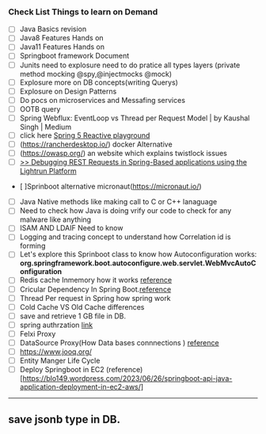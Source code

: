### Check List Things to learn on Demand
- [ ] Java Basics revision
- [ ] Java8 Features Hands on
- [ ] Java11 Features Hands on
- [ ] Springboot framework Document
- [ ] Junits need to explosure need to do pratice all types layers (private method mocking @spy,@injectmocks @mock)
- [ ] Explosure more on DB concepts(writing Querys)
- [ ] Explosure on Design Patterns
- [ ] Do pocs on microservices and Messafing services
- [ ] OOTB query
- [ ] Spring Webflux: EventLoop vs Thread per Request Model | by Kaushal Singh | Medium
- [ ] click here [Spring 5 Reactive playground](https://github.com/rajadileepkolli/spring-reactive-sample)
- [ ] (https://rancherdesktop.io/) docker Alternative
- [ ] (https://owasp.org/) an website which explains twistlock issues
- [ ] [>> Debugging REST Requests in Spring-Based applications using the Lightrun Platform](https://lightrun.com/debugging-rest-calls-in-spring-using-lightrun/?utm_source=baeldung&utm_medium=referral&utm_campaign=blurbs&utm_content=REST)
- [ ]Sprinboot alternative micronaut(https://micronaut.io/)
- [ ] Java Native methods like making call to C or C++ lanaguage
- [ ] Need to check how Java is doing vrify our code to check for any malware like anything
- [ ] ISAM AND LDAIF Need to know
- [ ] Logging and tracing concept to understand how Correlation id is forming 
- [ ] Let's explore this Sprinboot class to know how Autoconfiguration works: **org.springframework.boot.autoconfigure.web.servlet.WebMvcAutoConfiguration**
- [ ] Redis cache Inmemory how it works [reference](https://www.alibabacloud.com/tech-news/redis/2n7-does-redis-persist-data-on-restart#:~:text=Redis%20is%20designed%20to%20persist,and%20writing%20it%20to%20disk.)
- [ ] Cricular Dependency In Spring Boot.[reference](https://www.baeldung.com/circular-dependencies-in-spring)
- [ ] Thread Per request in Spring how spring work
- [ ] Cold Cache VS Old Cache differences
- [ ] save and retrieve 1 GB file in DB.
- [ ] spring authrzation [link](https://docs.spring.io/spring-authorization-server/docs/current/reference/html/how-to.html)
- [ ] Felxi Proxy
- [ ] DataSource Proxy(How Data bases connnections ) [reference](https://arnoldgalovics.com/spring-boot-datasource-proxy/)
- [ ] https://www.jooq.org/
- [ ] Entity Manger Life Cycle
- [ ] Deploy Springboot in EC2 (reference) [https://blo149.wordpress.com/2023/06/26/springboot-api-java-application-deployment-in-ec2-aws/]
----------------
save jsonb type in DB.
-------------------
